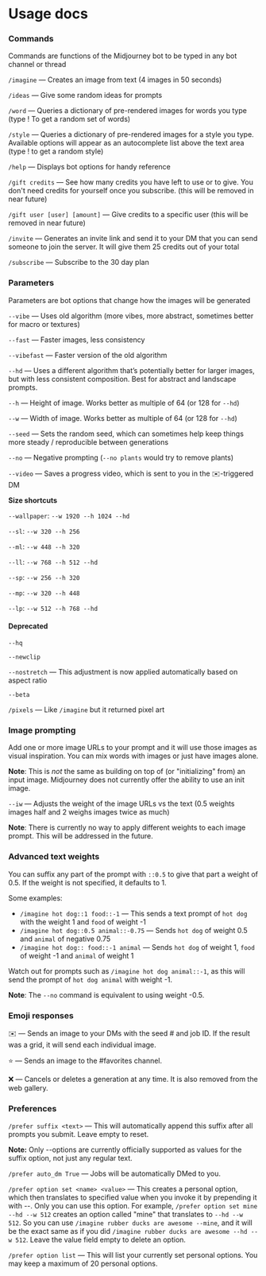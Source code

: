 # Usage docs

### Commands

Commands are functions of the Midjourney bot to be typed in any bot channel or thread

`/imagine` — Creates an image from text (4 images in 50 seconds)

`/ideas` — Give some random ideas for prompts

`/word` — Queries a dictionary of pre-rendered images for words you type (type ! To get a random set of words)

`/style` — Queries a dictionary of pre-rendered images for a style you type. Available options will appear as an autocomplete list above the text area (type ! to get a random style)

`/help` — Displays bot options for handy reference

`/gift credits` — See how many credits you have left to use or to give. You don't need credits for yourself once you subscribe. (this will be removed in near future)

`/gift user [user] [amount]` — Give credits to a specific user (this will be removed in near future)

`/invite` — Generates an invite link and send it to your DM that you can send someone to join the server. It will give them 25 credits out of your total

`/subscribe` — Subscribe to the 30 day plan

### Parameters

Parameters are bot options that change how the images will be generated

`--vibe` — Uses old algorithm (more vibes, more abstract, sometimes better for macro or textures)

`--fast` — Faster images, less consistency

`--vibefast` — Faster version of the old algorithm 

`--hd` — Uses a different algorithm that’s potentially better for larger images, but with less consistent composition. Best for abstract and landscape prompts.

`--h` — Height of image. Works better as multiple of 64 (or 128 for `--hd`)

`--w` — Width of image. Works better as multiple of 64 (or 128 for `--hd`)

`--seed` — Sets the random seed, which can sometimes help keep things more steady / reproducible between generations

`--no` — Negative prompting (`--no plants` would try to remove plants)

`--video` — Saves a progress video, which is sent to you in the ✉️-triggered DM


**Size shortcuts**

`--wallpaper`: `--w 1920 --h 1024 --hd`

`--sl`: `--w 320 --h 256`

`--ml`: `--w 448 --h 320`

`--ll`: `--w 768 --h 512 --hd`

`--sp`: `--w 256 --h 320`

`--mp`: `--w 320 --h 448`

`--lp`: `--w 512 --h 768 --hd`

#### Deprecated

`--hq`

`--newclip`

`--nostretch` — This adjustment is now applied automatically based on aspect ratio

`--beta`

`/pixels` — Like `/imagine` but it returned pixel art

### Image prompting

Add one or more image URLs to your prompt and it will use those images as visual inspiration. You can mix words with images or just have images alone.

**Note**: This is *not* the same as building on top of (or "initializing" from) an input image. Midjourney does not currently offer the ability to use an init image.

`--iw` — Adjusts the weight of the image URLs vs the text (0.5 weights images half and 2 weighs images twice as much)

**Note**: There is currently no way to apply different weights to each image prompt. This will be addressed in the future.

### Advanced text weights

You can suffix any part of the prompt with `::0.5` to give that part a weight of 0.5. If the weight is not specified, it defaults to 1.

Some examples:
- `/imagine hot dog::1 food::-1` — This sends a text prompt of `hot dog` with the weight 1 and `food` of weight -1
- `/imagine hot dog::0.5 animal::-0.75` — Sends `hot dog` of weight 0.5 and `animal` of negative 0.75
- `/imagine hot dog:: food::-1 animal` — Sends `hot dog` of weight 1, `food` of weight -1 and `animal` of weight 1

Watch out for prompts such as `/imagine hot dog animal::-1`, as this will send the prompt of `hot dog animal` with weight -1.

**Note**: The `--no` command is equivalent to using weight -0.5.

### Emoji responses

✉️ — Sends an image to your DMs with the seed # and job ID. If the result was a grid, it will send each individual image.

⭐️ — Sends an image to the #favorites channel.

❌ — Cancels or deletes a generation at any time. It is also removed from the web gallery.

### Preferences

`/prefer suffix <text>` — This will automatically append this suffix after all prompts you submit. Leave empty to reset.

**Note:** Only --options are currently officially supported as values for the suffix option, not just any regular text.

`/prefer auto_dm True` — Jobs will be automatically DMed to you.

`/prefer option set <name> <value>` — This creates a personal option, which then translates to specified value when you invoke it by prepending it with --. Only you can use this option. For example, `/prefer option set mine --hd --w 512` creates an option called "mine" that translates to `--hd --w 512`. So you can use `/imagine rubber ducks are awesome --mine`, and it will be the exact same as if you did `/imagine rubber ducks are awesome --hd --w 512`. Leave the value field empty to delete an option.

`/prefer option list` — This will list your currently set personal options. You may keep a maximum of 20 personal options.
